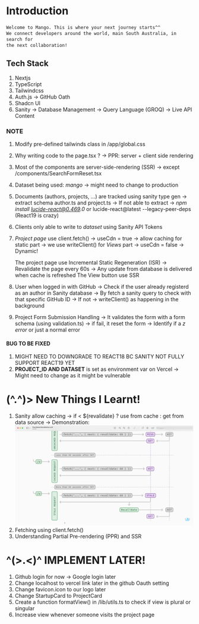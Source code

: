 # Introduction

    Welcome to Mango. This is where your next journey starts^^
    We connect developers around the world, main South Australia, in search for
    the next collaboration!

## Tech Stack

1. Nextjs
2. TypeScript
3. Tailwindcss
4. Auth.js -> GitHub Oath
5. Shadcn UI
6. Sanity
   -> Database Management
   -> Query Language (GROQ)
   -> Live API Content

### NOTE

1. Modify pre-defined tailwinds class in /app/global.css
2. Why writing code to the page.tsx ? -> PPR: server + client side rendering
3. Most of the components are server-side-rendering (SSR) -> except /components/SearchFormReset.tsx

4. Dataset being used: _mango_ -> might need to change to production

5. Documents (authors, projects, ...) are tracked using sanity type gen
   -> extract schema author.ts and project.ts
   -> If not able to extract -> _npm install lucide-react@0.469.0_ or lucide-react@latest --legacy-peer-deps (React19 is crazy)

6. Clients only able to write to _dataset_ using Sanity API Tokens

7. _Project page_ use client.fetch()
   -> useCdn = true -> allow caching for static part
   -> we use writeClient() for _Views_ part -> useCdn = false -> Dynamic!

   The project page use Incremental Static Regeneration (ISR)
   -> Revalidate the page every 60s
   -> Any update from database is delivered when cache is refreshed
   The View button use SSR

8. User when logged in with GitHub
   -> Check if the user already registerd as an author in Sanity database
   -> By fetch a sanity query to check with that specific GitHub ID
   -> If not -> writeClient() as happening in the background

9. Project Form Submission Handling 
   -> It validates the form with a form schema (using validation.ts)
   -> if fail, it reset the form
   -> Identify if a _z error_ or just a normal error

#### BUG TO BE FIXED

1. MIGHT NEED TO DOWNGRADE TO REACT18 BC SANITY NOT FULLY SUPPORT REACT19 YET
2. **PROJECT_ID AND DATASET** is set as environment var on Vercel
   -> Might need to change as it might be vulnerable

# (^.^)> New Things I Learnt!

1. Sanity allow caching -> if < ${revalidate} ? use from cache : get from data source
   -> Demonstration: ![alt text](image.png)
2. Fetching using client.fetch()
3. Understanding Partial Pre-rendering (PPR) and SSR

# ^(>.<)^ IMPLEMENT LATER!

1. Github login for now -> Google login later
2. Change localhost to vercel link later in the github Oauth setting
3. Change favicon.icon to our logo later
4. Change StartupCard to ProjectCard
5. Create a function formatView() in /lib/utils.ts to check if view is plural or singular
6. Increase view whenever someone visits the project page
